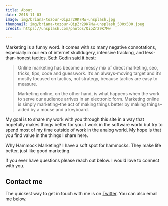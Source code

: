 ```yaml
---
title: About
date: 2018-11-03
image: img/briana-tozour-QipZr29K7Mw-unsplash.jpg
thumbnail: img/briana-tozour-QipZr29K7Mw-unsplash_500x500.jpeg
credit: https://unsplash.com/photos/QipZr29K7Mw

---
```

Marketing is a funny word. It comes with so many negative connotations, especially in our era of internet skulldugery, intensive tracking, and less-than-honest tactics. [Seth Godin said it best](https://seths.blog/2019/08/online-marketing-vs-marketing-online/):

> Online marketing has become a messy mix of direct marketing, seo, tricks, tips, code and guesswork. It’s an always-moving target and it’s mostly focused on tactics, not strategy, because tactics are easy to measure.
>
> Marketing online, on the other hand, is what happens when the work to serve our audience arrives in an electronic form. Marketing online is simply marketing–the act of making things better by making things–aided by a mouse and a keyboard.

My goal is to share my work with you through this site in a way that hopefully makes things better for you. I work in the software world but try to spend most of my time outside of work in the analog world. My hope is that you find value in the things I share here.

Why Hammock Marketing? I have a soft spot for hammocks. They make life better, just like good marketing.

If you ever have questions please reach out below. I would love to connect with you.

## Contact me

The quickest way to get in touch with me is on [Twitter](https://twitter.com/adamtervort/). You can also email me below.

<div class="inbound-form-wrapper" id="form_668" data-path="https://app.99inbound.com/i/1039ab39-62e1-460e-aef7-c5c5c94c72d4" data-token="ebWQLRDJQZ2f1K844cunTgtt"></div>

<!-- Only include this once in your webpage -->
<script type="text/javascript" src="https://app.99inbound.com/99inbound.js"></script>